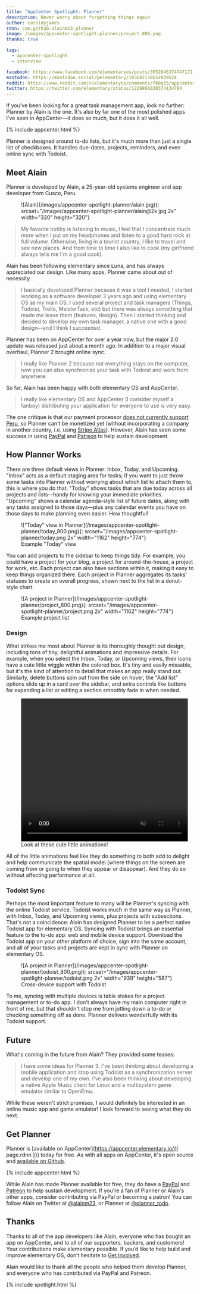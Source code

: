 ```yaml
---
title: "AppCenter Spotlight: Planner"
description: Never worry about forgetting things again
author: cassidyjames
rdnn: com.github.alainm23.planner
image: /images/appcenter-spotlight-planner/project_800.png
thanks: true

tags:
  - appcenter-spotlight
  - interview

facebook: https://www.facebook.com/elementaryos/posts/3052846374747171
mastodon: https://mastodon.social/@elementary/103682138652819524
reddit: https://www.reddit.com/r/elementaryos/comments/f60q15/appcenter_spotlight_planner/
twitter: https://twitter.com/elementary/status/1229891020374134784
---
```


If you've been looking for a great task management app, look no further: Planner by Alain is the one. It's also by far one of the most polished apps I've seen in AppCenter—it does so much, but it does it all well.

{% include appcenter.html %}

Planner is designed around to-do lists, but it's much more than just a single list of checkboxes. It handles due-dates, projects, reminders, and even online sync with Todoist.

## Meet Alain

Planner is developed by Alain, a 25-year-old systems engineer and app developer from Cusco, Peru.

<figure class="circle" markdown="1">
![Alain](/images/appcenter-spotlight-planner/alain.jpg){: srcset="/images/appcenter-spotlight-planner/alain@2x.jpg 2x" width="320" height="320"}
</figure>

>My favorite hobby is listening to music, I feel that I concentrate much more when I put on my headphones and listen to a good hard rock at full volume. Otherwise, living in a tourist country, I like to travel and see new places. And from time to time I also like to cook (my girlfriend always tells me I'm a good cook).

Alain has been following elementary since Luna, and has always appreciated our design. Like many apps, Planner came about out of necessity.

>I basically developed Planner because it was a tool I needed, I started working as a software developer 3 years ago and using elementary OS as my main OS. I used several project and task managers (Things, Todoist, Trello, MeisterTask, etc) but there was always something that made me leave them (features, design). Then I started thinking and decided to develop my own task manager, a native one with a good design—and I think I succeeded.

Planner has been on AppCenter for over a year now, but the major 2.0 update was released just about a month ago. In addition to a major visual overhaul, Planner 2 brought online sync.

>I really like Planner 2 because not everything stays on the computer, now you can also synchronize your task with Todoist and work from anywhere.

So far, Alain has been happy with both elementary OS and AppCenter.

>I really like elementary OS and AppCenter (I consider myself a fanboy) distributing your application for everyone to use is very easy.

The one critique is that our payment processor [does not currently support Peru](https://stripe.com/global), so Planner can't be monetized yet (without incorporating a company in another country, i.e. using [Stripe Atlas](https://stripe.com/atlas)). However, Alain has seen some success in using [PayPal] and [Patreon] to help sustain development.

## How Planner Works

There are three default views in Planner: Inbox, Today, and Upcoming. "Inbox" acts as a default staging area for tasks; if you want to just throw some tasks into Planner without worrying about which list to attach them to, this is where you do that. "Today" shows tasks that are due today across all projects and lists—handy for knowing your immediate priorities. "Upcoming" shows a calendar agenda-style list of future dates, along with any tasks assigned to those days—plus any calendar events you have on those days to make planning even easier. How thoughtful!

<figure markdown="1">
!["Today" view in Planner](/images/appcenter-spotlight-planner/today_800.png){: srcset="/images/appcenter-spotlight-planner/today.png 2x" width="1162" height="774"}
<figcaption markdown="1">
Example "Today" view
</figcaption>
</figure>

You can add projects to the sidebar to keep things tidy. For example, you could have a project for your blog, a project for around-the-house, a project for work, etc. Each project can also have sections within it, making it easy to keep things organized there. Each project in Planner aggregates its tasks' statuses to create an overall progress, shown next to the list in a donut-style chart.

<figure markdown="1">
![A project in Planner](/images/appcenter-spotlight-planner/project_800.png){: srcset="/images/appcenter-spotlight-planner/project.png 2x" width="1162" height="774"}
<figcaption markdown="1">
Example project list
</figcaption>
</figure>

### Design

What strikes me most about Planner is its thoroughly thought out design, including tons of tiny, delightful animations and impressive details. For example, when you select the Inbox, Today, or Upcoming views, their icons have a cute little wiggle within the colored box. It's tiny and easily missable, but it's the kind of attention to detail that makes an app really stand out. Similarly, delete buttons spin out from the side on hover, the "Add list" options slide up in a card over the sidebar, and extra controls like buttons for expanding a list or editing a section smoothly fade in when needed.

<figure class="card">
    <video width="448" height="384" autoplay="true" loop="true" playsinline="true" muted="true">
        <source src="/videos/appcenter-spotlight-planner/animations.webm" type="video/webm">
        <source src="/videos/appcenter-spotlight-planner/animations.mp4" type="video/mp4">
    </video>
    <figcaption>Look at these cute little animations!</figcaption>
</figure>

All of the little animations feel like they do something to both add to delight and help communicate the spatial model (where things on the screen are coming from or going to when they appear or disappear). And they do so without affecting performance at all.

### Todoist Sync

Perhaps the most important feature to many will be Planner's syncing with the online Todoist service. Todoist works much in the same way as Planner, with Inbox, Today, and Upcoming views, plus projects with subsections. That's not a coincidence: Alain has designed Planner to be a perfect native Todoist app for elementary OS. Syncing with Todoist brings an essential feature to the to-do app: web and mobile device support. Download the Todoist app on your other platform of choice, sign into the same account, and all of your tasks and projects are kept in sync with Planner on elementary OS.

<figure markdown="1">
![A project in Planner](/images/appcenter-spotlight-planner/todoist_800.png){: srcset="/images/appcenter-spotlight-planner/todoist.png 2x" width="939" height="587"}
<figcaption markdown="1">
Cross-device support with Todoist
</figcaption>
</figure>

To me, syncing with multiple devices is table stakes for a project management or to-do app. I don't always have my main computer right in front of me, but that shouldn't stop me from jotting down a to-do or checking something off as done. Planner delivers wonderfully with its Todoist support.

## Future

What's coming in the future from Alain? They provided some teases:

>I have some ideas for Planner 3. I've been thinking about developing a mobile application and stop using Todoist as a synchronization server and develop one of my own. I've also been thinking about developing a native Apple Music client for Linux and a multisystem game emulator similar to OpenEmu.

While these weren't strict promises, I would definitely be interested in an online music app and game emulator! I look forward to seeing what they do next.

## Get Planner

Planner is [available on AppCenter](https://appcenter.elementary.io/{{ page.rdnn }}) today for free. As with all apps on AppCenter, it's open source and [available on Github](https://github.com/alainm23/planner).

{% include appcenter.html %}

While Alain has made Planner available for free, they do have a [PayPal] and [Patreon] to help sustain development. If you're a fan of Planner or Alain's other apps, consider contributing via PayPal or becoming a patron! You can follow Alain on Twitter at [@alainm23], or Planner at [@planner_todo].

## Thanks

Thanks to all of the app developers like Alain, everyone who has bought an app on AppCenter, and to all of our supporters, backers, and customers! Your contributions make elementary possible. If you’d like to help build and improve elementary OS, don’t hesitate to [Get Involved](https://elementary.io/get-involved).

Alain would like to thank all the people who helped them develop Planner, and everyone who has contributed via PayPal and Patreon.

{% include spotlight.html %}

[PayPal]: https://www.paypal.me/alainm23
[Patreon]: https://www.patreon.com/alainm23
[@alainm23]: https://twitter.com/alainm23
[@planner_todo]: https://twitter.com/planner_todo

